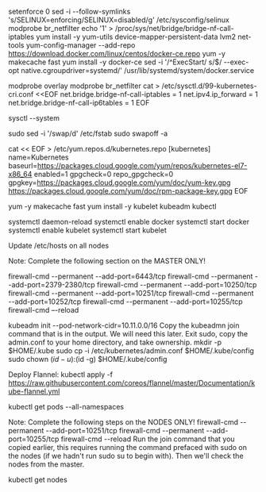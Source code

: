 
setenforce 0
sed -i --follow-symlinks 's/SELINUX=enforcing/SELINUX=disabled/g' /etc/sysconfig/selinux
modprobe br_netfilter
echo '1' > /proc/sys/net/bridge/bridge-nf-call-iptables
yum install -y yum-utils device-mapper-persistent-data lvm2 net-tools
yum-config-manager --add-repo https://download.docker.com/linux/centos/docker-ce.repo
yum -y makecache fast
yum install -y docker-ce
sed -i '/^ExecStart/ s/$/ --exec-opt native.cgroupdriver=systemd/' /usr/lib/systemd/system/docker.service

modprobe overlay
modprobe br_netfilter
cat > /etc/sysctl.d/99-kubernetes-cri.conf <<EOF
net.bridge.bridge-nf-call-iptables  = 1
net.ipv4.ip_forward                 = 1
net.bridge.bridge-nf-call-ip6tables = 1
EOF

sysctl --system

sudo sed -i '/swap/d' /etc/fstab
sudo swapoff -a

cat << EOF > /etc/yum.repos.d/kubernetes.repo
[kubernetes]
name=Kubernetes
baseurl=https://packages.cloud.google.com/yum/repos/kubernetes-el7-x86_64
enabled=1
gpgcheck=0
repo_gpgcheck=0
gpgkey=https://packages.cloud.google.com/yum/doc/yum-key.gpg
https://packages.cloud.google.com/yum/doc/rpm-package-key.gpg
EOF

yum -y makecache fast
yum install -y kubelet kubeadm kubectl

systemctl daemon-reload
systemctl enable docker
systemctl start docker
systemctl enable kubelet
systemctl start kubelet

Update /etc/hosts on all nodes

Note: Complete the following section on the MASTER ONLY!

firewall-cmd --permanent --add-port=6443/tcp
firewall-cmd --permanent --add-port=2379-2380/tcp
firewall-cmd --permanent --add-port=10250/tcp
firewall-cmd --permanent --add-port=10251/tcp
firewall-cmd --permanent --add-port=10252/tcp
firewall-cmd --permanent --add-port=10255/tcp
firewall-cmd –-reload

kubeadm init --pod-network-cidr=10.11.0.0/16
Copy the kubeadmn join command that is in the output. We will need this later.
Exit sudo, copy the admin.conf to your home directory, and take ownership.
mkdir -p $HOME/.kube
sudo cp -i /etc/kubernetes/admin.conf $HOME/.kube/config
sudo chown $(id -u):$(id -g) $HOME/.kube/config

Deploy Flannel:
kubectl apply -f https://raw.githubusercontent.com/coreos/flannel/master/Documentation/kube-flannel.yml

kubectl get pods --all-namespaces

Note: Complete the following steps on the NODES ONLY!
firewall-cmd --permanent --add-port=10251/tcp
firewall-cmd --permanent --add-port=10255/tcp
firewall-cmd --reload
Run the join command that you copied earlier, this requires running the command prefaced with sudo on the nodes (if we hadn't run sudo su to begin with). Then we'll check the nodes from the master.


kubectl get nodes